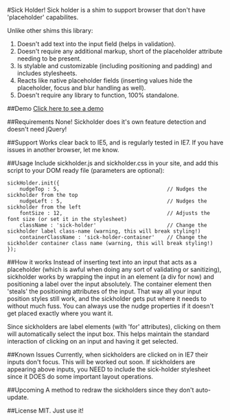 #Sick Holder!
Sick holder is a shim to support browser that don't have 'placeholder' capabilites. 

Unlike other shims this library:

1. Doesn't add text into the input field (helps in validation).
2. Doesn't require any additional markup, short of the placeholder attribute needing to be present.
3. Is stylable and customizable (including positioning and padding) and includes stylesheets.
4. Reacts like native placeholder fields (inserting values hide the placeholder, focus and blur handling as well).
5. Doesn't require any library to function, 100% standalone.

##Demo
[Click here to see a demo](http://demos.joelgriffith.net/sickholder.html "Sickholder Demo")

##Requirements
None! Sickholder does it's own feature detection and doesn't need jQuery!

##Support
Works clear back to IE5, and is regularly tested in IE7. If you have issues in another browser, let me know.

##Usage
Include sickholder.js and sickholder.css in your site, and add this script to your DOM ready file (parameters are optional):

    sickHolder.init({
        nudgeTop : 5,                                   // Nudges the sickholder from the top
        nudgeLeft : 5,                                  // Nudges the sickholder from the left
        fontSize : 12,                                  // Adjusts the font size (or set it in the stylesheet)
        className : 'sick-holder'                       // Change the sickholder label class-name (warning, this will break styling!)
        containerClassName : 'sick-holder-container'    // Change the sickholder container class name (warning, this will break styling!)
    });

##How it works
Instead of inserting text into an input that acts as a placeholder (which is awful when doing any sort of validating or sanitizing), sickholder works by wrapping the input in an element (a div for now) and positioning a label over the input absolutely. The container element then 'steals' the positioning attributes of the input. That way all your input position styles still work, and the sickholder gets put where it needs to without much fuss. You can always use the nudge properties if it doesn't get placed exactly where you want it.

Since sickholders are label elements (with 'for' attributes), clicking on them will automatically select the input box. This helps maintain the standard interaction of clicking on an input and having it get selected. 

##Known Issues
Currently, when sickholders are clicked on in IE7 their inputs don't focus. This will be worked out soon.
If sickholders are appearing above inputs, you NEED to include the sick-holder stylesheet since it DOES do some important layout operations.

##Upcoming
A method to redraw the sickholders since they don't auto-update.

##License
MIT. Just use it!